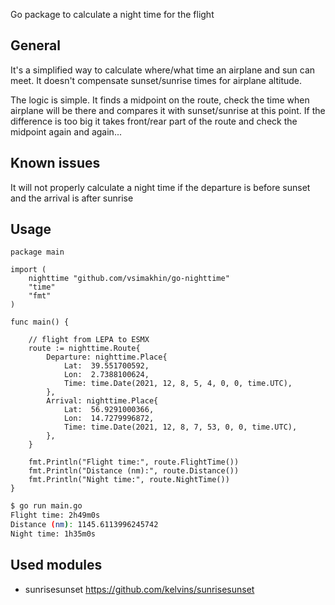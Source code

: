 Go package to calculate a night time for the flight

## General

It's a simplified way to calculate where/what time an airplane and sun can meet. It doesn't compensate sunset/sunrise times for airplane altitude.

The logic is simple. It finds a midpoint on the route, check the time when airplane will be there and compares it with sunset/sunrise at this point. 
If the difference is too big it takes front/rear part of the route and check the midpoint again and again...

## Known issues

It will not properly calculate a night time if the departure is before sunset and the arrival is after sunrise

## Usage

```golang
package main

import (
	nighttime "github.com/vsimakhin/go-nighttime"
	"time"
	"fmt"
)

func main() {

	// flight from LEPA to ESMX
	route := nighttime.Route{
		Departure: nighttime.Place{
			Lat:  39.551700592,
			Lon:  2.7388100624,
			Time: time.Date(2021, 12, 8, 5, 4, 0, 0, time.UTC),
		},
		Arrival: nighttime.Place{
			Lat:  56.9291000366,
			Lon:  14.7279996872,
			Time: time.Date(2021, 12, 8, 7, 53, 0, 0, time.UTC),
		},
	}

	fmt.Println("Flight time:", route.FlightTime())
	fmt.Println("Distance (nm):", route.Distance())
	fmt.Println("Night time:", route.NightTime())
}
```


```bash
$ go run main.go 
Flight time: 2h49m0s
Distance (nm): 1145.6113996245742
Night time: 1h35m0s

```

## Used modules

* sunrisesunset https://github.com/kelvins/sunrisesunset

